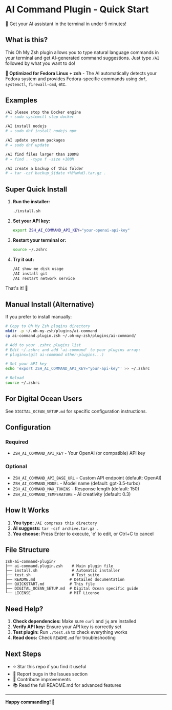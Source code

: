 # AI Command Plugin - Quick Start

🚀 Get your AI assistant in the terminal in under 5 minutes!

## What is this?

This Oh My Zsh plugin allows you to type natural language commands in your terminal and get AI-generated command suggestions. Just type `/AI` followed by what you want to do!

**🎯 Optimized for Fedora Linux + zsh** - The AI automatically detects your Fedora system and provides Fedora-specific commands using `dnf`, `systemctl`, `firewall-cmd`, etc.

## Examples

```bash
/AI please stop the Docker engine
# → sudo systemctl stop docker

/AI install nodejs
# → sudo dnf install nodejs npm

/AI update system packages  
# → sudo dnf update

/AI find files larger than 100MB
# → find . -type f -size +100M

/AI create a backup of this folder
# → tar -czf backup_$(date +%Y%m%d).tar.gz .
```

## Super Quick Install

1. **Run the installer:**
   ```bash
   ./install.sh
   ```

2. **Set your API key:**
   ```bash
   export ZSH_AI_COMMAND_API_KEY="your-openai-api-key"
   ```

3. **Restart your terminal or:**
   ```bash
   source ~/.zshrc
   ```

4. **Try it out:**
   ```bash
   /AI show me disk usage
   /AI install git
   /AI restart network service
   ```

That's it! 🎉

## Manual Install (Alternative)

If you prefer to install manually:

```bash
# Copy to Oh My Zsh plugins directory
mkdir -p ~/.oh-my-zsh/plugins/ai-command
cp ai-command.plugin.zsh ~/.oh-my-zsh/plugins/ai-command/

# Add to your .zshrc plugins list
# Edit ~/.zshrc and add 'ai-command' to your plugins array:
# plugins=(git ai-command other-plugins...)

# Set your API key
echo 'export ZSH_AI_COMMAND_API_KEY="your-api-key"' >> ~/.zshrc

# Reload
source ~/.zshrc
```

## For Digital Ocean Users

See `DIGITAL_OCEAN_SETUP.md` for specific configuration instructions.

## Configuration

### Required
- `ZSH_AI_COMMAND_API_KEY` - Your OpenAI (or compatible) API key

### Optional
- `ZSH_AI_COMMAND_API_BASE_URL` - Custom API endpoint (default: OpenAI)
- `ZSH_AI_COMMAND_MODEL` - Model name (default: gpt-3.5-turbo)
- `ZSH_AI_COMMAND_MAX_TOKENS` - Response length (default: 150)
- `ZSH_AI_COMMAND_TEMPERATURE` - AI creativity (default: 0.3)

## How It Works

1. **You type:** `/AI compress this directory`
2. **AI suggests:** `tar -czf archive.tar.gz .`
3. **You choose:** Press Enter to execute, 'e' to edit, or Ctrl+C to cancel

## File Structure

```
zsh-ai-command-plugin/
├── ai-command.plugin.zsh    # Main plugin file
├── install.sh               # Automatic installer
├── test.sh                  # Test suite
├── README.md               # Detailed documentation
├── QUICKSTART.md           # This file
├── DIGITAL_OCEAN_SETUP.md  # Digital Ocean specific guide
└── LICENSE                 # MIT License
```

## Need Help?

1. **Check dependencies:** Make sure `curl` and `jq` are installed
2. **Verify API key:** Ensure your API key is correctly set
3. **Test plugin:** Run `./test.sh` to check everything works
4. **Read docs:** Check `README.md` for troubleshooting

## Next Steps

- ⭐ Star this repo if you find it useful
- 🐛 Report bugs in the Issues section  
- 🔧 Contribute improvements
- 📚 Read the full README.md for advanced features

---

**Happy commanding! 🤖**